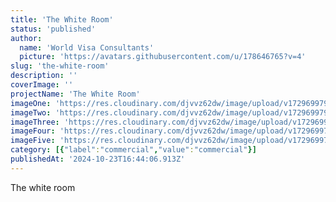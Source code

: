 ```yaml
---
title: 'The White Room'
status: 'published'
author:
  name: 'World Visa Consultants'
  picture: 'https://avatars.githubusercontent.com/u/178646765?v=4'
slug: 'the-white-room'
description: ''
coverImage: ''
projectName: 'The White Room'
imageOne: 'https://res.cloudinary.com/djvvz62dw/image/upload/v1729699796/greywall/projects/The%20White%20Room/img-1711-67191f07d12e9_pjwhru.webp'
imageTwo: 'https://res.cloudinary.com/djvvz62dw/image/upload/v1729699796/greywall/projects/The%20White%20Room/img-1712-67191f07dfa3b_oz6yrj.webp'
imageThree: 'https://res.cloudinary.com/djvvz62dw/image/upload/v1729699795/greywall/projects/The%20White%20Room/img-1761-67191f3120852_kpfhxi.webp'
imageFour: 'https://res.cloudinary.com/djvvz62dw/image/upload/v1729699795/greywall/projects/The%20White%20Room/img-1753-67191f2ff0f6b_wjtlnq.webp'
imageFive: 'https://res.cloudinary.com/djvvz62dw/image/upload/v1729699794/greywall/projects/The%20White%20Room/img-1975-67191e10b5320_yotoll.webp'
category: [{"label":"commercial","value":"commercial"}]
publishedAt: '2024-10-23T16:44:06.913Z'
---
```


The white room